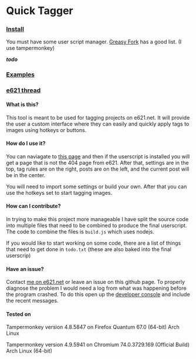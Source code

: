 # Quick Tagger

### [Install](https://github.com/Sasquire/quick_tagger/raw/master/quick_tagger.user.js)
You must have some user script manager. [Greasy Fork](https://greasyfork.org/en) has a good list. (I use tampermonkey)

***todo***
### [Examples](link)
### [e621 thread](link)

#### What is this?
This tool is meant to be used for tagging projects on e621.net. It will provide the user a custom interface where they can easily and quickly apply tags to images using hotkeys or buttons.

#### How do I use it?

You can naviagate to [this page](https://e621.net/extensions/quick_tagger) and then if the userscript is installed you will get a page that is not the 404 page from e621. After that, settings are in the top, tag rules are on the right, posts are on the left, and the current post will be in the center.

You will need to import some settings or build your own. After that you can use the hotkeys set to start tagging images.

#### How can I contribute?

In trying to make this project more manageable I have split the source code into multiple files that need to be combined to produce the final userscript. The code to combine the files is `build.js` which uses nodejs.

If you would like to start working on some code, there are a list of things that need to get done in `todo.txt` (these are also baked into the final userscrip)

#### Have an issue?

Contact [me on e621.net](https://e621.net/user/show/170289) or leave an issue on this github page. To properly diagnose the problem I would need a log from what was happening before the program crashed. To do this open up the [developer console](https://webmasters.stackexchange.com/a/77337) and include the recent messages.

#### Tested on

Tampermonkey version 4.8.5847 on
Firefox Quantum 67.0 (64-bit) Arch Linux

Tampermonkey version 4.9.5941 on
Chromium 74.0.3729.169 (Official Build) Arch Linux (64-bit)